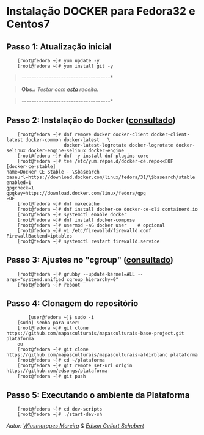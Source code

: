 # Instalação DOCKER para **Fedora32** e **Centos7**

## Passo 1: Atualização inicial
```
    [root@fedora ~]# yum update -y
    [root@fedora ~]# yum install git -y
```

>*-*-*-*-*-*-*-*-*-*-*-*-*-*-*-*-*-*-*-*-*-*-*-*-*-*-*-*-*-*-*-*-*-*-*-*-*

>**Obs.:** _Testar com [esta](https://fedoramagazine.org/docker-and-fedora-32/) receita._

>*-*-*-*-*-*-*-*-*-*-*-*-*-*-*-*-*-*-*-*-*-*-*-*-*-*-*-*-*-*-*-*-*-*-*-*-*

## Passo 2: Instalação do Docker ([consultado](https://computingforgeeks.com/how-to-install-docker-on-fedora/))
```
    [root@fedora ~]# dnf remove docker docker-client docker-client-latest docker-common docker-latest	\
                 	 docker-latest-logrotate docker-logrotate docker-selinux docker-engine-selinux docker-engine
    [root@fedora ~]# dnf -y install dnf-plugins-core
    [root@fedora ~]# tee /etc/yum.repos.d/docker-ce.repo<<EOF
[docker-ce-stable]
name=Docker CE Stable - \$basearch
baseurl=https://download.docker.com/linux/fedora/31/\$basearch/stable
enabled=1
gpgcheck=1
gpgkey=https://download.docker.com/linux/fedora/gpg
EOF
	[root@fedora ~]# dnf makecache
	[root@fedora ~]# dnf install docker-ce docker-ce-cli containerd.io
	[root@fedora ~]# systemctl enable docker
	[root@fedora ~]# dnf install docker-compose
	[root@fedora ~]# usermod -aG docker user	# opcional
	[root@fedora ~]# vi /etc/firewalld/firewalld.conf
FirewallBackend=iptables
	[root@fedora ~]# systemctl restart firewalld.service
```
## Passo 3: Ajustes no "cgroup" ([consultado](https://docs.docker.com/engine/install/fedora/))
```
	[root@fedora ~]# grubby --update-kernel=ALL --args="systemd.unified_cgroup_hierarchy=0"
	[root@fedora ~]# reboot
```
## Passo 4: Clonagem do repositório
```
        [user@fedora ~]$ sudo -i
	[sudo] senha para user:
	[root@fedora ~]# git clone https://github.com/mapasculturais/mapasculturais-base-project.git plataforma
	ou
	[root@fedora ~]# git clone https://github.com/mapasculturais/mapasculturais-aldirblanc plataforma
	[root@fedora ~]# cd ~/plataforma
	[root@fedora ~]# git remote set-url origin https://github.com/edsongs/plataforma
	[root@fedora ~]# git push
```
## Passo 5: Executando o ambiente da Plataforma
```	
	[root@fedora ~]# cd dev-scripts
	[root@fedora ~]# ./start-dev-sh
```

_Autor: [Wiusmarques Moreira](https://github.com/wiusmarques/) & [Edson Gellert Schubert](https://github.com/edsongs/)_

